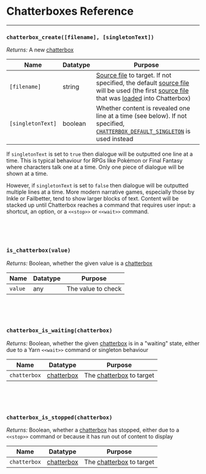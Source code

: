 # Chatterboxes Reference

---

### `chatterbox_create([filename], [singletonText])`

*Returns:* A new [chatterbox](Chatterboxes)

|Name             |Datatype|Purpose                                                                                                                         |
|-----------------|--------|--------------------------------------------------------------------------------------------------------------------------------|
|`[filename]`     |string  |[Source file](concept-source-files) to target. If not specified, the default [source file](concept-source-files) will be used (the first [source file](concept-source-files) that was [loaded](reference-setup#chatterbox_loadfilename) into Chatterbox)|
|`[singletonText]`|boolean |Whether content is revealed one line at a time (see below). If not specified, [`CHATTERBOX_DEFAULT_SINGLETON`](reference-setup#__chatterbox_config) is used instead|

If `singletonText` is set to `true` then dialogue will be outputted one line at a time. This is typical behaviour for RPGs like Pokémon or Final Fantasy where characters talk one at a time. Only one piece of dialogue will be shown at a time.

However, if `singletonText` is set to `false` then dialogue will be outputted multiple lines at a time. More modern narrative games, especially those by Inkle or Failbetter, tend to show larger blocks of text. Content will be stacked up until Chatterbox reaches a command that requires user input: a shortcut, an option, or a `<<stop>>` or `<<wait>>` command.

&nbsp;

&nbsp;

### `is_chatterbox(value)`

*Returns:* Boolean, whether the given value is a [chatterbox](concept-chatterboxes)

|Name   |Datatype|Purpose           |
|-------|--------|------------------|
|`value`|any     |The value to check|

&nbsp;

&nbsp;

### `chatterbox_is_waiting(chatterbox)`

*Returns:* Boolean, whether the given [chatterbox](concept-chatterboxes) is in a "waiting" state, either due to a Yarn `<<wait>>` command or singleton behaviour

|Name         |Datatype                  |Purpose                                 |
|-------------|--------------------------|----------------------------------------|
|`chatterbox` |[chatterbox](concept-chatterboxes)|The [chatterbox](concept-chatterboxes) to target|

&nbsp;

&nbsp;

### `chatterbox_is_stopped(chatterbox)`

*Returns:* Boolean, whether a [chatterbox](concept-chatterboxes) has stopped, either due to a `<<stop>>` command or because it has run out of content to display

|Name         |Datatype                  |Purpose                                 |
|-------------|--------------------------|----------------------------------------|
|`chatterbox` |[chatterbox](concept-chatterboxes)|The [chatterbox](concept-chatterboxes) to target|
